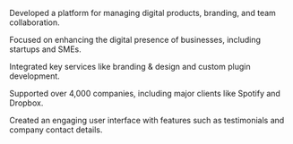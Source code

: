 

Developed a platform for managing digital products, branding, and team collaboration.

Focused on enhancing the digital presence of businesses, including startups and SMEs.

Integrated key services like branding & design and custom plugin development.

Supported over 4,000 companies, including major clients like Spotify and Dropbox.

Created an engaging user interface with features such as testimonials and company contact details.
